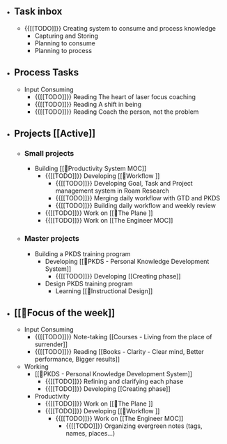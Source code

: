 - ## Task inbox
    - {{[[TODO]]}} Creating system to consume and process knowledge 
        - Capturing and Storing
        - Planning to consume
        - Planning to process
- ## Process Tasks
    - Input Consuming
        - {{[[TODO]]}} Reading The heart of laser focus coaching
        - {{[[TODO]]}} Reading A shift in being
        - {{[[TODO]]}} Reading Coach the person, not the problem
- ## Projects [[Active]]
    - ### Small projects
        - Building [[🧭Productivity System MOC]]
            - {{[[TODO]]}} Developing [[🌱Workflow ]]
                - {{[[TODO]]}} Developing Goal, Task and Project management system in Roam Research
                - {{[[TODO]]}} Merging daily workflow with GTD and PKDS
                - {{[[TODO]]}} Building daily workflow and weekly review
            - {{[[TODO]]}} Work on [[🌱The Plane ]]
            - {{[[TODO]]}} Work on [[The Engineer MOC]]
    - ### Master projects
        - Building a PKDS training program
            - Developing [[🌱PKDS - Personal Knowledge Development System]]
                - {{[[TODO]]}} Developing [[Creating phase]]
            - Design PKDS training program
                - Learning [[🌱Instructional Design]]
- ## [[🎯Focus of the week]]
    - Input Consuming
        - {{[[TODO]]}} Note-taking [[Courses - Living from the place of surrender]]
        - {{[[TODO]]}} Reading [[Books - Clarity - Clear mind, Better performance, Bigger results]]
    - Working
        - [[🌱PKDS - Personal Knowledge Development System]]
            - {{[[TODO]]}} Refining and clarifying each phase
            - {{[[TODO]]}} Developing [[Creating phase]]
        - Productivity
            - {{[[TODO]]}} Work on [[🌱The Plane ]]
            - {{[[TODO]]}} Developing [[🌱Workflow ]]
                - {{[[TODO]]}} Work on [[The Engineer MOC]]
                    - {{[[TODO]]}} Organizing evergreen notes (tags, names, places...)
